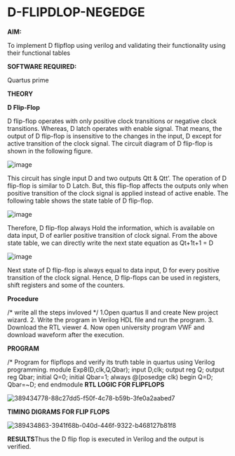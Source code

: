 # D-FLIPDLOP-NEGEDGE

**AIM:**

To implement  D flipflop using verilog and validating their functionality using their functional tables

**SOFTWARE REQUIRED:**

Quartus prime

**THEORY**

**D Flip-Flop**

D flip-flop operates with only positive clock transitions or negative clock transitions. Whereas, D latch operates with enable signal. That means, the output of D flip-flop is insensitive to the changes in the input, D except for active transition of the clock signal. The circuit diagram of D flip-flop is shown in the following figure.

![image](https://github.com/naavaneetha/D-FLIPDLOP-NEGEDGE/assets/154305477/48c81fe8-bc3f-40e7-95e2-519fc155ad51)

This circuit has single input D and two outputs Qtt & Qtt’. The operation of D flip-flop is similar to D Latch. But, this flip-flop affects the outputs only when positive transition of the clock signal is applied instead of active enable. The following table shows the state table of D flip-flop.

![image](https://github.com/naavaneetha/D-FLIPDLOP-NEGEDGE/assets/154305477/e5f3fda7-68ec-4a3a-a0a4-cf6f9cc4ab55)

Therefore, D flip-flop always Hold the information, which is available on data input, D of earlier positive transition of clock signal. From the above state table, we can directly write the next state equation as Qt+1t+1 = D

![image](https://github.com/naavaneetha/D-FLIPDLOP-NEGEDGE/assets/154305477/8592c0d8-2917-4142-91b9-d6c30dd891d2)

Next state of D flip-flop is always equal to data input, D for every positive transition of the clock signal. Hence, D flip-flops can be used in registers, shift registers and some of the counters.

**Procedure**

/* write all the steps invloved */ 1.Open quartus II and create New project wizard. 2. Write the program in Verilog HDL file and run the program. 3. Download the RTL viewer 4. Now open university program VWF and download waveform after the execution.

**PROGRAM**

/* Program for flipflops and verify its truth table in quartus using Verilog programming. 
 module Exp8(D,clk,Q,Qbar); input D,clk; output reg Q; output reg Qbar; initial Q=0; initial Qbar=1; always @(posedge clk) begin Q=D; Qbar=~D; end endmodule
**RTL LOGIC FOR FLIPFLOPS**

![389434778-88c27dd5-f50f-4c78-b59b-3fe0a2aabed7](https://github.com/user-attachments/assets/08da0b0f-e46e-4574-9a87-07b7baf7e2c2)


**TIMING DIGRAMS FOR FLIP FLOPS**

![389434863-3941f68b-040d-446f-9322-b468127b81f8](https://github.com/user-attachments/assets/ac2e3d4e-dc24-45c0-8ead-d6cea5dc988a)


**RESULTS**Thus the D flip flop is executed in Verilog and the output is verified.
